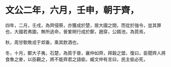 # 文公二年，六月，壬申，朝于齊，
四年，二月，壬戌，為齊侵蔡，亦獲成於楚，居大國之間，而從於強令，豈其罪也，大國若弗圖，無所逃命，晉鞏朔行成於鄭，趙穿，公婿池，為質焉，

秋，周甘歜敗戎于邥垂，乘其飲酒也，

冬，十月，鄭大子夷，石楚，為質于晉，襄仲如齊，拜穀之盟，復曰，臣聞齊人將食魯之麥，以臣觀之，將不能齊君之語偷，臧文仲有言曰，民主偷必死，

